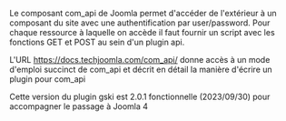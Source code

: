 Le composant com_api de Joomla permet d'accéder de l'extérieur à un composant du site avec une authentification par user/password.
Pour chaque ressource à laquelle on accède il faut fournir un script avec les fonctions GET et POST au sein d'un plugin api.

L'URL  https://docs.techjoomla.com/com_api/  donne accès à un mode d'emploi succinct de com_api et décrit en détail la manière d'écrire un plugin pour com_api

Cette version du plugin gski est 2.0.1 fonctionnelle (2023/09/30) pour accompagner le passage à Joomla 4
